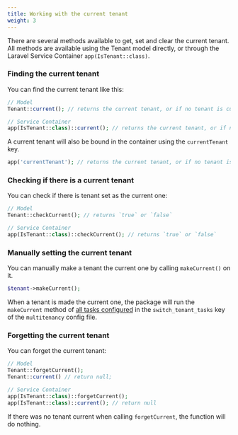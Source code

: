 ```yaml
---
title: Working with the current tenant
weight: 3
---
```


There are several methods available to get, set and clear the current tenant. All methods are available using the Tenant model directly, or through the Laravel Service Container `app(IsTenant::class)`.

### Finding the current tenant

You can find the current tenant like this:

```php
// Model
Tenant::current(); // returns the current tenant, or if no tenant is current, `null`

// Service Container
app(IsTenant::class)::current(); // returns the current tenant, or if no tenant is current, `null`
```

A current tenant will also be bound in the container using the `currentTenant` key.

```php
app('currentTenant'); // returns the current tenant, or if no tenant is current, `null`
```

### Checking if there is a current tenant

You can check if there is tenant set as the current one:

```php
// Model
Tenant::checkCurrent(); // returns `true` or `false`

// Service Container
app(IsTenant::class)::checkCurrent(); // returns `true` or `false`
```

### Manually setting the current tenant

You can manually make a tenant the current one by calling `makeCurrent()` on it.

```php
$tenant->makeCurrent();
```

When a tenant is made the current one, the package will run the `makeCurrent` method of [all tasks configured](/docs/laravel-multitenancy/v3/using-tasks-to-prepare-the-environment/overview/) in the `switch_tenant_tasks` key of the `multitenancy` config file.

### Forgetting the current tenant

You can forget the current tenant:

```php
// Model
Tenant::forgetCurrent();
Tenant::current() // return null;

// Service Container
app(IsTenant::class)::forgetCurrent();
app(IsTenant::class)::current(); // return null
```

If there was no tenant current when calling `forgetCurrent`, the function will do nothing.
